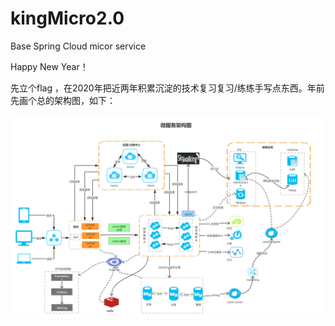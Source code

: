 # kingMicro2.0
Base Spring Cloud micor service

Happy New Year！

先立个flag ，在2020年把近两年积累沉淀的技术复习复习/练练手写点东西。年前先画个总的架构图，如下：

![架构图](https://github.com/3zamn/ABTestImage/blob/master/kingMicro/5cb938b71091708ad43241a9d4477863.png) 
